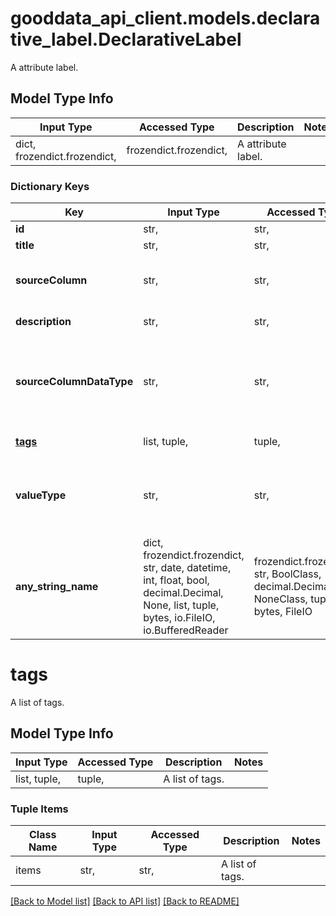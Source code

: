 # gooddata_api_client.models.declarative_label.DeclarativeLabel

A attribute label.

## Model Type Info
Input Type | Accessed Type | Description | Notes
------------ | ------------- | ------------- | -------------
dict, frozendict.frozendict,  | frozendict.frozendict,  | A attribute label. | 

### Dictionary Keys
Key | Input Type | Accessed Type | Description | Notes
------------ | ------------- | ------------- | ------------- | -------------
**id** | str,  | str,  | Label ID. | 
**title** | str,  | str,  | Label title. | 
**sourceColumn** | str,  | str,  | A name of the source column in the table. | 
**description** | str,  | str,  | Label description. | [optional] 
**sourceColumnDataType** | str,  | str,  | A type of the source column | [optional] must be one of ["INT", "STRING", "DATE", "NUMERIC", "TIMESTAMP", "TIMESTAMP_TZ", "BOOLEAN", ] 
**[tags](#tags)** | list, tuple,  | tuple,  | A list of tags. | [optional] 
**valueType** | str,  | str,  | Specific type of label | [optional] must be one of ["TEXT", "HYPERLINK", "GEO", "GEO_LONGITUDE", "GEO_LATITUDE", ] 
**any_string_name** | dict, frozendict.frozendict, str, date, datetime, int, float, bool, decimal.Decimal, None, list, tuple, bytes, io.FileIO, io.BufferedReader | frozendict.frozendict, str, BoolClass, decimal.Decimal, NoneClass, tuple, bytes, FileIO | any string name can be used but the value must be the correct type | [optional]

# tags

A list of tags.

## Model Type Info
Input Type | Accessed Type | Description | Notes
------------ | ------------- | ------------- | -------------
list, tuple,  | tuple,  | A list of tags. | 

### Tuple Items
Class Name | Input Type | Accessed Type | Description | Notes
------------- | ------------- | ------------- | ------------- | -------------
items | str,  | str,  | A list of tags. | 

[[Back to Model list]](../../README.md#documentation-for-models) [[Back to API list]](../../README.md#documentation-for-api-endpoints) [[Back to README]](../../README.md)
